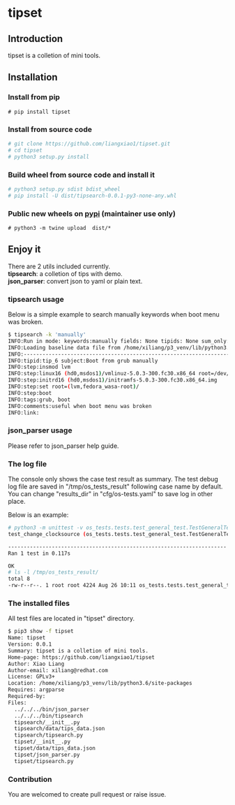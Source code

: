 # tipset

## Introduction

tipset is a colletion of mini tools.

## Installation

### Install from pip

`# pip install tipset`

### Install from source code

```bash
# git clone https://github.com/liangxiao1/tipset.git
# cd tipset
# python3 setup.py install
```

### Build wheel from source code and install it

```bash
# python3 setup.py sdist bdist_wheel
# pip install -U dist/tipsearch-0.0.1-py3-none-any.whl
```

### Public new wheels on [pypi](https://pypi.org/project/tipset/) (maintainer use only)

`# python3 -m twine upload  dist/*`

## Enjoy it

There are 2 utils included currently.  
**tipsearch**: a colletion of tips with demo.  
**json_parser**: convert json to yaml or plain text.

### **tipsearch** usage

Below is a simple example to search manually keywords when boot menu was broken.

```bash
$ tipsearch -k 'manually'
INFO:Run in mode: keywords:manually fields: None tipids: None sum_only: False
INFO:Loading baseline data file from /home/xiliang/p3_venv/lib/python3.6/site-packages/tipset/data/tips_data.json
INFO:---------------------------------------------------------------------------
INFO:tipid:tip_6 subject:Boot from grub manually
INFO:step:insmod lvm
INFO:step:linux16 (hd0,msdos1)/vmlinuz-5.0.3-300.fc30.x86_64 root=/dev/mapper/fedora_wasa-root ro rd.lvm.lv=fedora_wasa/root
INFO:step:initrd16 (hd0,msdos1)/initramfs-5.0.3-300.fc30.x86_64.img
INFO:step:set root=(lvm,fedora_wasa-root)/
INFO:step:boot
INFO:tags:grub, boot
INFO:comments:useful when boot menu was broken
INFO:link:
```

### **json_parser usage**

Please refer to json_parser help guide.

### The log file

The console only shows the case test result as summary.
The test debug log file are saved in "/tmp/os_tests_result" following case name by default.
You can change "results_dir" in "cfg/os-tests.yaml" to save log in other place.

Below is an example:

```bash
# python3 -m unittest -v os_tests.tests.test_general_test.TestGeneralTest.test_change_clocksource
test_change_clocksource (os_tests.tests.test_general_test.TestGeneralTest) ... ok

----------------------------------------------------------------------
Ran 1 test in 0.117s

OK
# ls -l /tmp/os_tests_result/
total 8
-rw-r--r--. 1 root root 4224 Aug 26 10:11 os_tests.tests.test_general_test.TestGeneralTest.test_change_clocksource.debug
```

### The installed files

All test files are located in "tipset" directory.

```bash
$ pip3 show -f tipset
Name: tipset
Version: 0.0.1
Summary: tipset is a colletion of mini tools.
Home-page: https://github.com/liangxiao1/tipset
Author: Xiao Liang
Author-email: xiliang@redhat.com
License: GPLv3+
Location: /home/xiliang/p3_venv/lib/python3.6/site-packages
Requires: argparse
Required-by: 
Files:
  ../../../bin/json_parser
  ../../../bin/tipsearch
  tipsearch/__init__.py
  tipsearch/data/tips_data.json
  tipsearch/tipsearch.py
  tipset/__init__.py
  tipset/data/tips_data.json
  tipset/json_parser.py
  tipset/tipsearch.py

```

### Contribution

You are welcomed to create pull request or raise issue.

